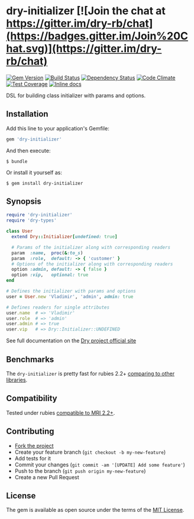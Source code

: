 # dry-initializer [![Join the chat at https://gitter.im/dry-rb/chat](https://badges.gitter.im/Join%20Chat.svg)](https://gitter.im/dry-rb/chat)

[![Gem Version](https://badge.fury.io/rb/dry-initializer.svg)][gem]
[![Build Status](https://travis-ci.org/dry-rb/dry-initializer.svg?branch=master)][travis]
[![Dependency Status](https://gemnasium.com/dry-rb/dry-initializer.svg)][gemnasium]
[![Code Climate](https://codeclimate.com/github/dry-rb/dry-initializer/badges/gpa.svg)][codeclimate]
[![Test Coverage](https://codeclimate.com/github/dry-rb/dry-initializer/badges/coverage.svg)][coveralls]
[![Inline docs](http://inch-ci.org/github/dry-rb/dry-initializer.svg?branch=master)][inchpages]

[gem]: https://rubygems.org/gems/dry-initializer
[travis]: https://travis-ci.org/dry-rb/dry-initializer
[gemnasium]: https://gemnasium.com/dry-rb/dry-initializer
[codeclimate]: https://codeclimate.com/github/dry-rb/dry-initializer
[coveralls]: https://coveralls.io/r/dry-rb/dry-initializer
[inchpages]: http://inch-ci.org/github/dry-rb/dry-initializer
[docs]: http://dry-rb.org/gems/dry-initializer/
[benchmarks]: https://github.com/dry-rb/dry-initializer/wiki
[license]: http://opensource.org/licenses/MIT

DSL for building class initializer with params and options.

## Installation

Add this line to your application's Gemfile:

```ruby
gem 'dry-initializer'
```

And then execute:

```shell
$ bundle
```

Or install it yourself as:

```shell
$ gem install dry-initializer
```

## Synopsis

```ruby
require 'dry-initializer'
require 'dry-types'

class User
  extend Dry::Initializer[undefined: true]

  # Params of the initializer along with corresponding readers
  param  :name,  proc(&:to_s)
  param  :role,  default: -> { 'customer' }
  # Options of the initializer along with corresponding readers
  option :admin, default: -> { false }
  option :vip,   optional: true
end

# Defines the initializer with params and options
user = User.new 'Vladimir', 'admin', admin: true

# Defines readers for single attributes
user.name  # => 'Vladimir'
user.role  # => 'admin'
user.admin # => true
user.vip   # => Dry::Initializer::UNDEFINED
```

See full documentation on the [Dry project official site][docs]

## Benchmarks

The `dry-initializer` is pretty fast for rubies 2.2+ [comparing to other libraries][benchmarks].

## Compatibility

Tested under rubies [compatible to MRI 2.2+](.travis.yml).

## Contributing

* [Fork the project](https://github.com/dry-rb/dry-initializer)
* Create your feature branch (`git checkout -b my-new-feature`)
* Add tests for it
* Commit your changes (`git commit -am '[UPDATE] Add some feature'`)
* Push to the branch (`git push origin my-new-feature`)
* Create a new Pull Request

## License

The gem is available as open source under the terms of the [MIT License][license].

